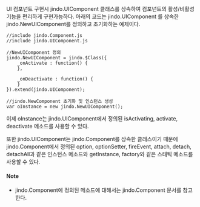 UI 컴포넌트 구현시 jindo.UIComponent 클래스를 상속하여 컴포넌트의 활성/비활성 기능을 편리하게 구현가능하다. 
아래의 코드는 jindo.UIComponent 를 상속한 jindo.NewUIComponent를 정의하고 초기화하는 예제이다.

	//include jindo.Component.js
	//include jindo.UIComponent.js
	     
	//NewUIComponent 정의
	jindo.NewUIComponent = jindo.$Class({
	    _onActivate : function() {
	    },
	     
	    _onDeactivate : function() {
	    }
	}).extend(jindo.UIComponent);
	 
	//jindo.NewComponent 초기화 및 인스턴스 생성
	var oInstance = new jindo.NewUIComponent();

이제 oInstance는 jindo.UIComponent에서 정의된 isActivating, activate, deactivate 메소드를 사용할 수 있다.

또한 jindo.UIComponent는 jindo.Component를 상속한 클래스이기 때문에 jindo.Component에서 정의된 option, optionSetter, fireEvent, attach, detach, detachAll과 같은 인스턴스 메소드와 getInstance, factory와 같은 스태틱 메소드를 사용할 수 있다.

#### Note
* jindo.Component에 정의된 메소드에 대해서는 jindo.Component 문서를 참고한다.